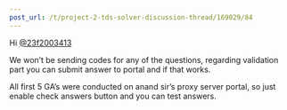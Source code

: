 ```yaml
---
post_url: /t/project-2-tds-solver-discussion-thread/169029/84
---
```

Hi [@23f2003413](/u/23f2003413)

We won’t be sending codes for any of the questions, regarding validation part you can submit answer to portal and if that works.

All first 5 GA’s were conducted on anand sir’s proxy server portal, so just enable check answers button and you can test answers.
